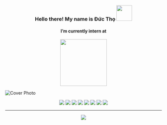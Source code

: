 <h3 align="center">Hello there! My name is Đức Thọ <img src="https://i.imgur.com/5MC7A5V.jpg" width="50px"></h3>
<h4 align="center">I’m currently intern at </h4>
<div align="center">
	<img src="https://www.netpower.vn/wp-content/uploads/2017/07/Netpower-mobile.png" width="150px">
</div>
	
![Cover Photo](https://images8.alphacoders.com/295/295649.jpg)

<p align="center">
  	<img src="https://img.shields.io/badge/OS-Windows-9cf?logo=windows"/>
	<img src="https://img.shields.io/badge/Tool-Visual Studio Code-8f72db?logo=visual-studio-code"/>
	<img src="https://img.shields.io/badge/Language-JavaScript-2ea44f?logo=javascript"/>
	<img src="https://img.shields.io/badge/Language-HTML-2ea44f?logo=html5"/>
	<img src="https://img.shields.io/badge/Language-CSS-2ea44f?logo=css3"/>
	<img src="https://img.shields.io/badge/Language-PHP-2ea44f?logo=php"/>
	<img src="https://img.shields.io/badge/Framework-Bootstrap-efa864?logo=bootstrap"/>
	<img src="https://img.shields.io/badge/Framework-Laravel-efa864?logo=laravel" />
</p>

<hr/>

<div align="center">
    <img src="https://github-readme-stats.vercel.app/api?username=duc-tho&show_icons=true&theme=buefy" />
</div>
